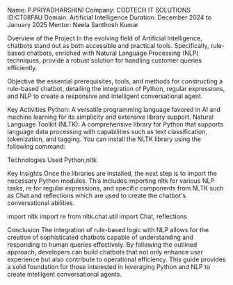 Name: P.PRIYADHARSHINI
Company: CODTECH IT SOLUTIONS
ID:CT08FAU
Domain: Artificial Intelligence
Duration: December 2024 to January 2025
Mentor: Neela Santhosh Kumar

Overview of the Project
In the evolving field of Artificial Intelligence, chatbots stand out as both accessible and practical tools. Specifically, rule-based chatbots, enriched with Natural Language Processing (NLP) techniques, provide a robust solution for handling customer queries efficiently.

Objective
the essential prerequisites, tools, and methods for constructing a rule-based chatbot, detailing the integration of Python, regular expressions, and NLP to create a responsive and intelligent conversational agent.

Key Activities
Python: A versatile programming language favored in AI and machine learning for its simplicity and extensive library support.
Natural Language Toolkit (NLTK): A comprehensive library for Python that supports language data processing with capabilities such as text classification, tokenization, and tagging.
You can install the NLTK library using the following command:

Technologies Used
Python,nltk

Key Insights
Once the libraries are installed, the next step is to import the necessary Python modules. This includes importing nltk for various NLP tasks, re for regular expressions, and specific components from NLTK such as Chat and reflections which are used to create the chatbot's conversational abilities.

import nltk
import re
from nltk.chat.util import Chat, reflections

Conclusion
The integration of rule-based logic with NLP allows for the creation of sophisticated chatbots capable of understanding and responding to human queries effectively. By following the outlined approach, developers can build chatbots that not only enhance user experience but also contribute to operational efficiency. This guide provides a solid foundation for those interested in leveraging Python and NLP to create intelligent conversational agents.


